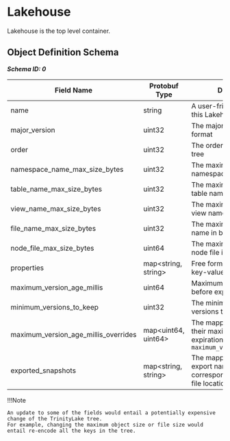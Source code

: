 # Lakehouse

Lakehouse is the top level container.

## Object Definition Schema

***Schema ID: 0***

| Field Name                           | Protobuf Type       | Description                                                                                                    | Required? | Default       |
|--------------------------------------|---------------------|----------------------------------------------------------------------------------------------------------------|-----------|---------------|
| name                                 | string              | A user-friendly name of this Lakehouse                                                                         | Yes       |               |
| major_version                        | uint32              | The major version of the format                                                                                | No        | 0             |
| order                                | uint32              | The order of the B-epsilon tree                                                                                | No        | 128           |
| namespace_name_max_size_bytes        | uint32              | The maximum size of a namespace name in bytes                                                                  | No        | 100           |
| table_name_max_size_bytes            | uint32              | The maximum size of a table name in bytes                                                                      | No        | 100           |
| view_name_max_size_bytes             | uint32              | The maximum size of a view name in bytes                                                                       | No        | 100           |
| file_name_max_size_bytes             | uint32              | The maximum size of a file name in bytes                                                                       | No        | 200           |
| node_file_max_size_bytes             | uint64              | The maximum size of a node file in bytes                                                                       | No        | 1048576 (1MB) |
| properties                           | map<string, string> | Free form user-defined key-value string properties                                                             | No        |               |
| maximum_version_age_millis           | uint64              | Maximum age of a version before expiration                                                                     | No        | 7 days        |
| minimum_versions_to_keep             | uint32              | The minimum number of versions to keep                                                                         | No        | 3             |
| maximum_version_age_millis_overrides | map<uint64, uint64> | The mapping of versions to their maximum age before expiration, if different from `maximum_version_age_millis` | No        |               |
| exported_snapshots                   | map<string, string> | The mapping of snapshot export name and corresponding root node file location                                  | No        |               |

!!!Note

    An update to some of the fields would entail a potentially expensive change of the TrinityLake tree.
    For example, changing the maximum object size or file size would entail re-encode all the keys in the tree.
